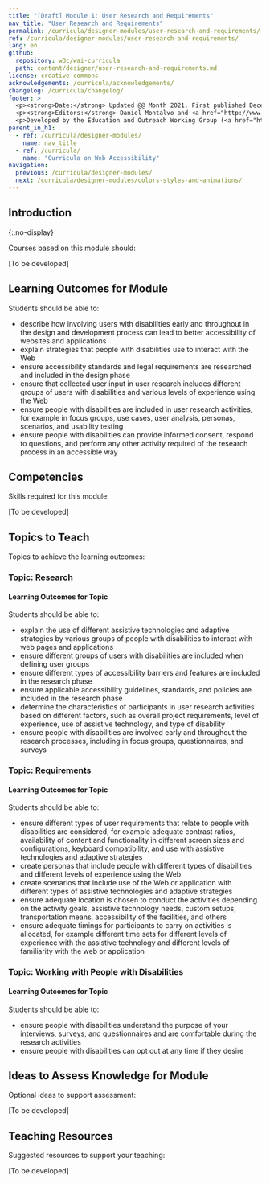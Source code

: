 ```yaml
---
title: "[Draft] Module 1: User Research and Requirements"
nav_title: "User Research and Requirements"
permalink: /curricula/designer-modules/user-research-and-requirements/
ref: /curricula/designer-modules/user-research-and-requirements/
lang: en
github:
  repository: w3c/wai-curricula
  path: content/designer/user-research-and-requirements.md
license: creative-commons
acknowledgements: /curricula/acknowledgements/
changelog: /curricula/changelog/
footer: >
  <p><strong>Date:</strong> Updated @@ Month 2021. First published December 2019.</p>
  <p><strong>Editors:</strong> Daniel Montalvo and <a href="http://www.w3.org/People/shadi/">Shadi Abou-Zahra</a>. Contributors: <a href="https://www.w3.org/WAI/EO/EOWG-members">EOWG Participants</a>. ACKNOWLEDGEMENTS lists contributors and credits.</p>
  <p>Developed by the Education and Outreach Working Group (<a href="http://www.w3.org/WAI/EO/">EOWG</a>). Developed with support from the <a href="https://www.w3.org/WAI/about/projects/wai-guide/">WAI-Guide Project</a> funded by the European Commission (EC) under the Horizon 2020 program (Grant Agreement 822245).</p>
parent_in_h1:
  - ref: /curricula/designer-modules/
    name: nav_title
  - ref: /curricula/
    name: "Curricula on Web Accessibility"
navigation:
  previous: /curricula/designer-modules/
  next: /curricula/designer-modules/colors-styles-and-animations/
---
```


## Introduction
{:.no-display}

Courses based on this module should:

[To be developed]

## Learning Outcomes for Module

Students should be able to:

* describe how involving users with disabilities early and throughout in the design and development process can lead to better accessibility of websites and applications
* explain strategies that people with disabilities use to interact with the Web
* ensure accessibility standards and legal requirements are researched and included in the design phase
* ensure that collected user input in user research includes different groups of users with disabilities and various levels of experience using the Web
* ensure people with disabilities are included in user research activities, for example in focus groups, use cases, user analysis, personas, scenarios, and usability testing
* ensure people with disabilities can provide informed consent, respond to questions, and perform any other activity required of the research process in an accessible way

## Competencies

Skills required for this module:

[To be developed]

## Topics to Teach

Topics to achieve the learning outcomes:

### Topic: Research

#### Learning Outcomes for Topic

Students should be able to:

* explain the use of different assistive technologies and adaptive strategies by various groups of people with disabilities to interact with web pages and applications
* ensure different groups of users with disabilities are included when defining user groups
* ensure different types of accessibility barriers and features are included in the research phase
* ensure applicable accessibility guidelines, standards, and policies are included in the research phase
* determine the characteristics of participants in user research activities based on different factors, such as overall project requirements, level of experience, use of assistive technology, and type of disability
* ensure people with disabilities are involved early and throughout the research processes, including in focus groups, questionnaires, and surveys

### Topic: Requirements

#### Learning Outcomes for Topic

Students should be able to:

* ensure different types of user requirements that relate to people with disabilities are considered, for example adequate contrast ratios, availability of content and functionality in different screen sizes and configurations, keyboard compatibility, and use with assistive technologies and adaptive strategies
* create personas that include people with different types of disabilities and different levels of experience using the Web
* create scenarios that include use of the Web or application with different types of assistive technologies and adaptive strategies
* ensure adequate location is chosen to conduct the activities depending on the activity goals, assistive technology needs, custom setups, transportation means, accessibility of the facilities, and others
* ensure adequate timings for participants to carry on activities is allocated, for example different time sets for different levels of experience with the assistive technology and different levels of familiarity with the web or application

### Topic: Working with People with Disabilities

#### Learning Outcomes for Topic

Students should be able to:

* ensure people with disabilities understand the purpose of your interviews, surveys, and questionnaires and are comfortable during the research activities
* ensure people with disabilities can opt out at any time if they desire
## Ideas to Assess Knowledge for Module

Optional ideas to support assessment:

[To be developed]

## Teaching Resources

Suggested resources to support your teaching:

[To be developed]

